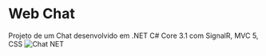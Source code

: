 # Web Chat
Projeto de um Chat desenvolvido em .NET C# Core 3.1 com SignalR, MVC 5, CSS
![Chat  NET](https://user-images.githubusercontent.com/7670528/83357716-6d97f400-a344-11ea-8130-85d2832db8ba.png)

